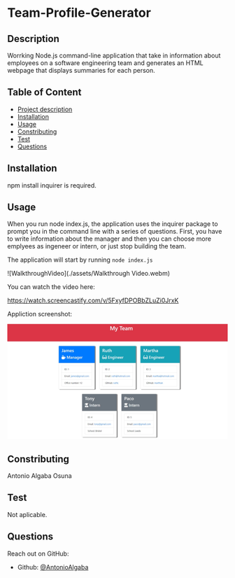 # Team-Profile-Generator
## Description
Worrking Node.js command-line application that take in information about employees on a software engineering team and generates an HTML webpage that displays summaries for each person.

##  Table of Content
- [Project description](#description)
- [Installation](#installation)
- [Usage](#usage)
- [Constributing](#contributing)
- [Test](#test)
- [Questions](#questions)

  
## Installation
  npm install inquirer is required.

## Usage
When you run node index.js, the application uses the inquirer package to prompt you in the command line with a series of questions. First, you have to write information about the manager and then you can choose more emplyees as ingeneer or intern, or just stop building the team.

The application will start by running `node index.js`

![WalkthroughVideo](./assets/Walkthrough Video.webm)



You can watch the video here:

https://watch.screencastify.com/v/5FxyfDPOBbZLuZi0JrxK


Appliction screenshot:

![screenshot](./assets/screenshot.jpg)

## Constributing
  Antonio Algaba Osuna

## Test 
  Not aplicable.

## Questions

Reach out on GitHub:

- Github: [@AntonioAlgaba](https://github.com/AntonioAlgaba)
  
  

